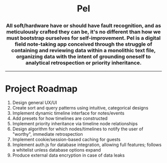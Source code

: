 <h1 align="center"><p>Pel</p></h1>
<h3 align="center"><p>All soft/hardware have or should have fault recognition, and as meticulously crafted they can be, it's no different than how we must bootstrap ourselves for self-improvement. Pel is a digital field note-taking app conceived through the struggle of containing and reviewing data within a monolithic text file, organizing data with the intent of grounding oneself to analytical retrospection or priority inheritance.</p></h3>

---

# Project Roadmap
1. Design general UX/UI
2. Create sort and query patterns using intuitive, categorical designs
3. Implement dynamic timeline interface for notes/events
4. Add presets for how timelines are constructed
5. Implement priority inheritance via timeline node relationships
6. Design algorithm for which nodes/timelines to notify the user of "worthy", immediate retrospection
7. Implement cookie/session-based caching for guests
8. Implement auth.js for database integration, allowing full features; follows a whitelist unless database options expand
9. Produce external data encryption in case of data leaks
